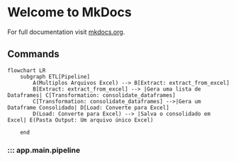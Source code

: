 # Welcome to MkDocs

For full documentation visit [mkdocs.org](https://www.mkdocs.org).

## Commands

```mermaid
flowchart LR
    subgraph ETL[Pipeline]
        A(Multiplos Arquivos Excel) --> B[Extract: extract_from_excel] 
        B[Extract: extract_from_excel] --> |Gera uma lista de Dataframes| C[Transformation: consolidate_dataframes]
        C[Transformation: consolidate_dataframes] -->|Gera um Dataframe Consolidado| D[Load: Converte para Excel]
        D(Load: Converte para Excel) --> |Salva o consolidado em Excel| E(Pasta Output: Um arquivo único Excel)
   
    end
```

### ::: app.main.pipeline
